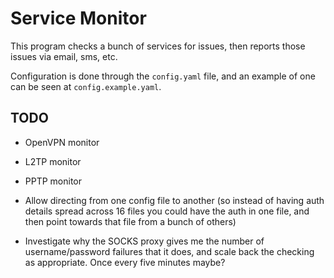 # Service Monitor

This program checks a bunch of services for issues, then reports those issues via email, sms, etc.

Configuration is done through the `config.yaml` file, and an example of one can be seen at `config.example.yaml`.


## TODO

* OpenVPN monitor
* L2TP monitor
* PPTP monitor

* Allow directing from one config file to another (so instead of having auth details spread across 16 files you could have the auth in one file, and then point towards that file from a bunch of others)

* Investigate why the SOCKS proxy gives me the number of username/password failures that it does, and scale back the checking as appropriate. Once every five minutes maybe?